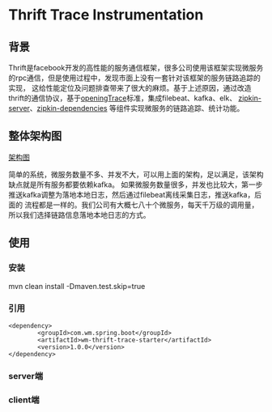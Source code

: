 # Thrift Trace Instrumentation
## 背景
Thrift是facebook开发的高性能的服务通信框架，很多公司使用该框架实现微服务的rpc通信，但是使用过程中，发现市面上没有一套针对该框架的服务链路追踪的实现，
这给性能定位及问题排查带来了很大的麻烦。基于上述原因，通过改造thrift的通信协议，基于[openingTrace](https://opentracing.io/specification/)标准，集成filebeat、kafka、elk、
[zipkin-server](https://github.com/openzipkin/zipkin/tree/master/zipkin-server)、[zipkin-dependencies](https://github.com/openzipkin/zipkin-dependencies)
等组件实现微服务的链路追踪、统计功能。

## 整体架构图
[架构图](./img/trace.png)

简单的系统，微服务数量不多、并发不大，可以用上面的架构，足以满足，该架构缺点就是所有服务都要依赖kafka。
如果微服务数量很多，并发也比较大，第一步推送kafka调整为落地本地日志，然后通过filebeat离线采集日志，推送kafka，后面的
流程都是一样的。我们公司有大概七八十个微服务，每天千万级的调用量，所以我们选择链路信息落地本地日志的方式。

## 使用
### 安装

mvn clean install -Dmaven.test.skip=true

### 引用
    <dependency>
            <groupId>com.wm.spring.boot</groupId>
            <artifactId>wm-thrift-trace-starter</artifactId>
            <version>1.0.0</version>
    </dependency>
    
### server端


### client端


